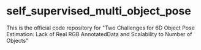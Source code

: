# self_supervised_multi_object_pose
This is the official code repository for "Two Challenges for 6D Object Pose Estimation: Lack of Real RGB AnnotatedData and Scalability to Number of Objects"
